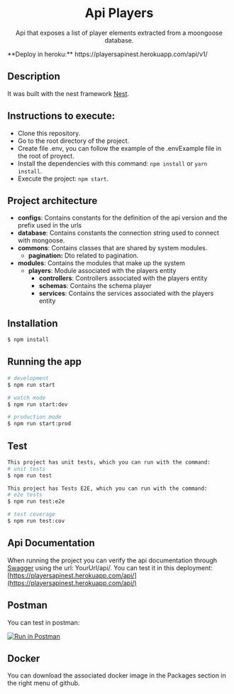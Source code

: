   <h1 align="center"> 
    Api Players
  </h1>

  <p align="center">
    Api that exposes a list of player elements extracted from a moongoose database.
  </p>
**Deploy in heroku:** https://playersapinest.herokuapp.com/api/v1/

## Description

It was built with the nest framework [Nest](https://github.com/nestjs/nest).

## Instructions to execute:

- Clone this repository.
- Go to the root directory of the project.
- Create file .env, you can follow the example of the .envExample file in the root of proyect.
- Install the dependencies with this command: `npm install` or `yarn install`.
- Execute the project: `npm start`.

## Project architecture
- **configs**: Contains constants for the definition of the api version and the prefix used in the urls
- **database**: Contains constants the connection string used to connect with mongoose.
- **commons**: Contains classes that are shared by system modules.
  - **pagination:**  Dto related to pagination.
- **modules**: Contains the modules that make up the system
  - **players**: Module associated with the players entity
    - **controllers**: Controllers associated with the players entity
    - **schemas**: Contains the schema player
    - **services**: Contains the services associated with the players entity
    
## Installation

```bash
$ npm install
```

## Running the app

```bash
# development
$ npm run start

# watch mode
$ npm run start:dev

# production mode
$ npm run start:prod
```

## Test

```bash
This project has unit tests, which you can run with the command:
# unit tests
$ npm run test

This project has Tests E2E, which you can run with the command:
# e2e tests
$ npm run test:e2e

# test coverage
$ npm run test:cov
```
## Api Documentation

When running the project you can verify the api documentation through [Swagger](https://swagger.io/) using the url: YourUrl/api/.
You can test it in this deployment: [https://playersapinest.herokuapp.com/api/](https://playersapinest.herokuapp.com/api/)

## Postman

You can test in postman:

[![Run in Postman](https://run.pstmn.io/button.svg)](https://app.getpostman.com/run-collection/15086964-34010f66-2f48-46e6-9733-bc16af3b8219?action=collection%2Ffork&collection-url=entityId%3D15086964-34010f66-2f48-46e6-9733-bc16af3b8219%26entityType%3Dcollection%26workspaceId%3Da2f21d4d-41d4-4207-8df2-732535a2929a#?env%5BHeroku%5D=W3sia2V5IjoidXJsIiwidmFsdWUiOiJodHRwczovL3BsYXllcnNhcGluZXN0Lmhlcm9rdWFwcC5jb20iLCJlbmFibGVkIjp0cnVlfSx7ImtleSI6ImFwaVZlcnNpb24iLCJ2YWx1ZSI6ImFwaS92MSIsImVuYWJsZWQiOnRydWV9XQ==)

## Docker

You can download the associated docker image in the Packages section in the right menu of github.

